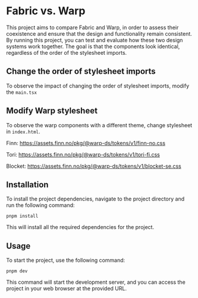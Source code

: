 # Fabric vs. Warp

This project aims to compare Fabric and Warp, in order to assess their coexistence and ensure that the design and functionality remain consistent. By running this project, you can test and evaluate how these two design systems work together. The goal is that the components look identical, regardless of the order of the stylesheet imports.

## Change the order of stylesheet imports

To observe the impact of changing the order of stylesheet imports, modify the `main.tsx`

## Modify Warp stylesheet

To observe the warp components with a different theme, change stylesheet in `index.html`.

Finn: https://assets.finn.no/pkg/@warp-ds/tokens/v1/finn-no.css

Tori: https://assets.finn.no/pkg/@warp-ds/tokens/v1/tori-fi.css

Blocket: https://assets.finn.no/pkg/@warp-ds/tokens/v1/blocket-se.css

## Installation

To install the project dependencies, navigate to the project directory and run the following command:

```shell
pnpm install
```

This will install all the required dependencies for the project.

## Usage

To start the project, use the following command:

```shell
pnpm dev
```

This command will start the development server, and you can access the project in your web browser at the provided URL.
